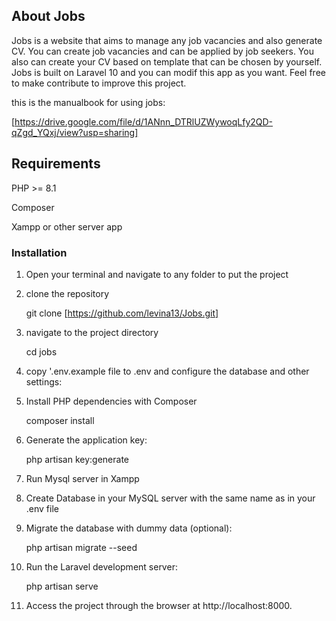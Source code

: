## About Jobs
Jobs is a website that aims to manage any job vacancies and also generate CV. 
You can create job vacancies and can be applied by job seekers.
You also can create your CV based on template that can be chosen by yourself.
Jobs is built on Laravel 10 and you can modif this app as you want.
Feel free to make contribute to improve this project.

this is the manualbook for using jobs: 

[https://drive.google.com/file/d/1ANnn_DTRlUZWywoqLfy2QD-qZgd_YQxj/view?usp=sharing]


## Requirements

PHP >= 8.1

Composer

Xampp or other server app

### Installation

1. Open your terminal and navigate to any folder to put the project
2. clone the repository
   
   git clone [https://github.com/levina13/Jobs.git]

4. navigate to the project directory
   
   cd jobs

6. copy '.env.example file to .env and configure the database and other settings:
7. Install PHP dependencies with Composer
   
   composer install
   
9. Generate the application key:
    
    php artisan key:generate
   
11. Run Mysql server in Xampp

12. Create Database in your MySQL server with the same name as in your .env file
    
13. Migrate the database with dummy data (optional):
    
    php artisan migrate --seed
    
15. Run the Laravel development server:
    
    php artisan serve
    
17. Access the project through the browser at http://localhost:8000. 

